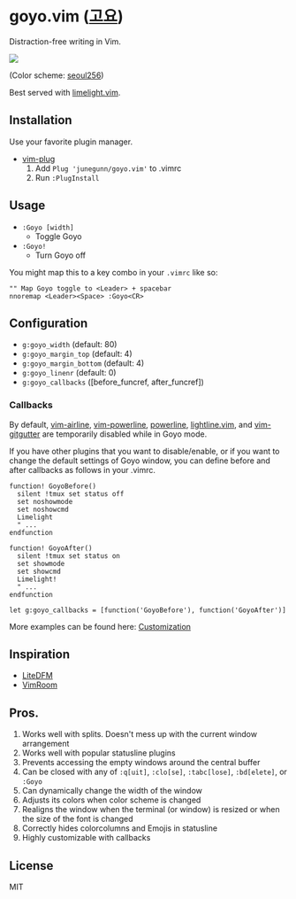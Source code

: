 goyo.vim ([고요](http://en.wiktionary.org/wiki/고요하다))
=========================================================

Distraction-free writing in Vim.

![](https://raw.github.com/junegunn/i/master/goyo.png)

(Color scheme: [seoul256](https://github.com/junegunn/seoul256.vim))

Best served with [limelight.vim](https://github.com/junegunn/limelight.vim).

Installation
------------

Use your favorite plugin manager.

- [vim-plug](https://github.com/junegunn/vim-plug)
  1. Add `Plug 'junegunn/goyo.vim'` to .vimrc
  2. Run `:PlugInstall`

Usage
-----

- `:Goyo [width]`
    - Toggle Goyo
- `:Goyo!`
    - Turn Goyo off

You might map this to a key combo in your `.vimrc` like so:
```vim
"" Map Goyo toggle to <Leader> + spacebar
nnoremap <Leader><Space> :Goyo<CR>  
```

Configuration
-------------

- `g:goyo_width` (default: 80)
- `g:goyo_margin_top` (default: 4)
- `g:goyo_margin_bottom` (default: 4)
- `g:goyo_linenr` (default: 0)
- `g:goyo_callbacks` ([before_funcref, after_funcref])

### Callbacks

By default, [vim-airline](https://github.com/bling/vim-airline),
[vim-powerline](https://github.com/Lokaltog/vim-powerline),
[powerline](https://github.com/Lokaltog/powerline),
[lightline.vim](https://github.com/itchyny/lightline.vim), and
[vim-gitgutter](https://github.com/airblade/vim-gitgutter) are temporarily
disabled while in Goyo mode.

If you have other plugins that you want to disable/enable, or if you want to
change the default settings of Goyo window, you can define before and after
callbacks as follows in your .vimrc.

```vim
function! GoyoBefore()
  silent !tmux set status off
  set noshowmode
  set noshowcmd
  Limelight
  " ...
endfunction

function! GoyoAfter()
  silent !tmux set status on
  set showmode
  set showcmd
  Limelight!
  " ...
endfunction

let g:goyo_callbacks = [function('GoyoBefore'), function('GoyoAfter')]
```

More examples can be found here:
[Customization](https://github.com/junegunn/goyo.vim/wiki/Customization)

Inspiration
-----------

- [LiteDFM](https://github.com/bilalq/lite-dfm)
- [VimRoom](http://projects.mikewest.org/vimroom/)

Pros.
-----

1. Works well with splits. Doesn't mess up with the current window arrangement
1. Works well with popular statusline plugins
1. Prevents accessing the empty windows around the central buffer
1. Can be closed with any of `:q[uit]`, `:clo[se]`, `:tabc[lose]`, `:bd[elete]`,
   or `:Goyo`
1. Can dynamically change the width of the window
1. Adjusts its colors when color scheme is changed
1. Realigns the window when the terminal (or window) is resized or when the size
   of the font is changed
1. Correctly hides colorcolumns and Emojis in statusline
1. Highly customizable with callbacks

License
-------

MIT

